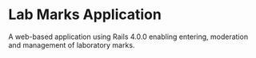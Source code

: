 Lab Marks Application
=====================

A web-based application using Rails 4.0.0 enabling entering, moderation and
management of laboratory marks.
